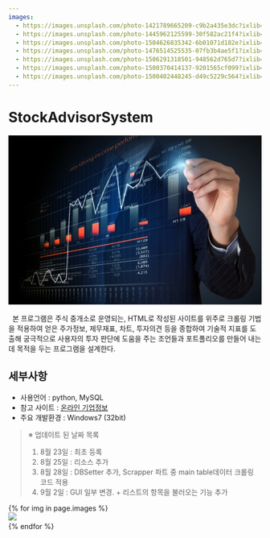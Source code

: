 ```yaml
---
images:
  - https://images.unsplash.com/photo-1421789665209-c9b2a435e3dc?ixlib=rb-0.3.5&ixid=eyJhcHBfaWQiOjEyMDd9&s=5b1016b885e7438c4633109d77368d4d&auto=format&fit=crop&w=1651&q=80
  - https://images.unsplash.com/photo-1445962125599-30f582ac21f4?ixlib=rb-0.3.5&ixid=eyJhcHBfaWQiOjEyMDd9&s=38c096c472ba616dc4e8e76a8069c97a&auto=format&fit=crop&w=668&q=80
  - https://images.unsplash.com/photo-1504626835342-6b01071d182e?ixlib=rb-0.3.5&ixid=eyJhcHBfaWQiOjEyMDd9&s=975855d515c9d56352ee3bfe74287f2b&auto=format&fit=crop&w=1651&q=80
  - https://images.unsplash.com/photo-1476514525535-07fb3b4ae5f1?ixlib=rb-0.3.5&ixid=eyJhcHBfaWQiOjEyMDd9&s=468a8c18f5d811cf03c654b653b5089e&auto=format&fit=crop&w=1650&q=80
  - https://images.unsplash.com/photo-1506291318501-948562d765d7?ixlib=rb-0.3.5&ixid=eyJhcHBfaWQiOjEyMDd9&s=71ad8e3b7b4bd210182ed5e5c024903b&auto=format&fit=crop&w=1650&q=80
  - https://images.unsplash.com/photo-1500370414137-9201565cf099?ixlib=rb-0.3.5&ixid=eyJhcHBfaWQiOjEyMDd9&s=95e700b9e28eb7ed7b5769c823741126&auto=format&fit=crop&w=668&q=80
  - https://images.unsplash.com/photo-1500402448245-d49c5229c564?ixlib=rb-0.3.5&ixid=eyJhcHBfaWQiOjEyMDd9&s=f19c590b253f803a7f9b643c59017160&auto=format&fit=crop&w=1650&q=80
---
```

# StockAdvisorSystem

<img src="/images/stockmain.jpg">  

&nbsp;&nbsp;본 프로그램은 주식 중개소로 운영되는, HTML로 작성된 사이트를 위주로 크롤링 기법을 적용하여 얻은 주가정보, 제무재표, 차트, 투자의견 등을 종합하여 기술적 지표를 도출해 궁극적으로 사용자의 투자 판단에 도움을 주는 조언들과 포트폴리오를 만들어 내는데 목적을 두는 프로그램을 설계한다.


세부사항  
-------
+ 사용언어 : python, MySQL
+ 참고 사이트 : [온라인 기업정보](https://navercomp.wisereport.co.kr/)
+ 주요 개발환경 : Windows7 (32bit)

>※ 업데이트 된 날짜 목록
> 1. 8월 23일 : 최초 등록
> 2. 8월 25일 : 리소스 추가
> 3. 8월 28일 : DBSetter 추가, Scrapper 파트 중 main table데이터 크롤링 코드 적용
> 4. 9월 2일 : GUI 일부 변경. + 리스트의 항목을 불러오는 기능 추가

<div class="card-columns">
    {% for img in page.images %}
    <div class="card">
        <img class="card-img-top" src="{{ img }}" />
    </div>
    {% endfor %}
</div>
